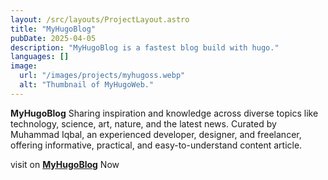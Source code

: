 ```yaml
---
layout: /src/layouts/ProjectLayout.astro
title: "MyHugoBlog"
pubDate: 2025-04-05
description: "MyHugoBlog is a fastest blog build with hugo."
languages: []
image:
  url: "/images/projects/myhugoss.webp"
  alt: "Thumbnail of MyHugoWeb."
---
```


**MyHugoBlog** Sharing inspiration and knowledge across diverse topics like technology, science, art, nature, and the latest news. Curated by Muhammad Iqbal, an experienced developer, designer, and freelancer, offering informative, practical, and easy-to-understand content article.

visit on **<a href="https://myhugoweb.pages.dev">MyHugoBlog</a>** Now
